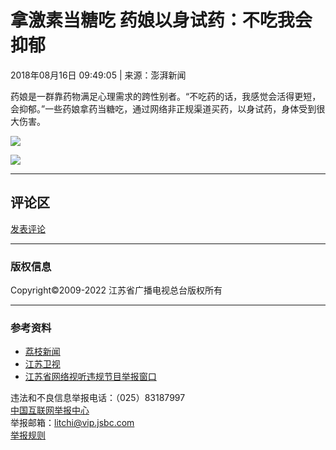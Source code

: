 # 拿激素当糖吃 药娘以身试药：不吃我会抑郁

2018年08月16日 09:49:05 | 来源：澎湃新闻

药娘是一群靠药物满足心理需求的跨性别者。“不吃药的话，我感觉会活得更短，会抑郁。”一些药娘拿药当糖吃，通过网络非正规渠道买药，以身试药，身体受到很大伤害。

![](http://static.jstv.com/ui/litchinews/images/submit-btn.png)

![](http://static.jstv.com/ui/jstv/images/yc_code_01.png)

---

## 评论区

[发表评论](http://news.jstv.com/a/20180816/1534384145117.shtml#SOHUCS)

---

### 版权信息

Copyright©2009-2022 江苏省广播电视总台版权所有

---

### 参考资料

- [荔枝新闻](http://www.jstv.com/s/lzxw5/)
- [江苏卫视](http://v.jstv.com/ws/)
- [江苏省网络视听违规节目举报窗口](https://221.226.219.130:80/login)

违法和不良信息举报电话：（025）83187997  
[中国互联网举报中心](http://www.12377.cn)  
举报邮箱：litchi@vip.jsbc.com  
[举报规则](http://static.jstv.com/ui/jstv/images/cns.jpg)  